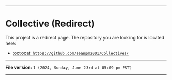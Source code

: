 
***

# Collective (Redirect)

This project is a redirect page. The repository you are looking for is located here:

- [:octocat: `https://github.com/seanpm2001/Collectives/`](https://github.com/seanpm2001/Collectives/)

***

**File version:** `1 (2024, Sunday, June 23rd at 05:09 pm PST)`

***
